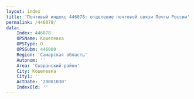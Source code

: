 ```yaml
---
layout: index
title: 'Почтовый индекс 446078: отделение почтовой связи Почты России'
permalink: /446078/
data:
    Index: 446078
    OPSName: Кошелевка
    OPSType: О
    OPSSubm: 446000
    Region: 'Самарская область'
    Autonom: ''
    Area: 'Сызранский район'
    City: Кошелевка
    City1: ''
    ActDate: '20001030'
    IndexOld: ''
---
```

